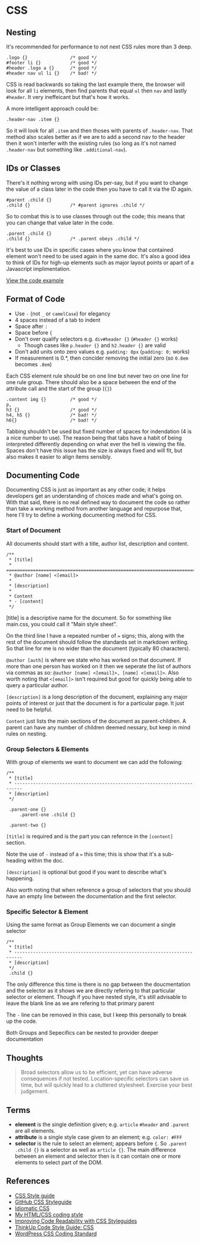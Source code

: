 CSS
================================================================================


Nesting
--------------------------------------------------------------------------------

It's recommended for performance to not next CSS rules more than 3 deep. 

    .logo {}                /* good */
    #footer li {}           /* good */
    #header .logo a {}      /* good */
    #header nav ul li {}    /* bad! */

CSS is read backwards so taking the last example there, the browser will look
for all `li` elements, then find parents that equal `ul` then `nav` and lastly
`#header`. It very ineffeicant but that's how it works.

A more intelligent approach could be:

    .header-nav .item {}

So it will look for all `.item` and then thoses with parents of `.header-nav`.
That method also scales better as if we are to add a second nav to the header
then it won't interfer with the existing rules (so long as it's not named
`.header-nav` but something like `.additional-nav`).


IDs or Classes
--------------------------------------------------------------------------------

There's it nothing wrong with using IDs per-say, but if you want to change the
value of a class later in the code then you have to call it via the ID again.

    #parent .child {}
    .child {}               /* #parent ignores .child */

So to combat this is to use classes through out the code; this means that you
can change that value later in the code.

    .parent .child {}
    .child {}               /* .parent obeys .child */

It's best to use IDs in specific cases where you know that contained element
won't need to be used again in the same doc. It's also a good idea to think of 
IDs for high-up elements such as major layout points or apart of a Javascript
implimentation.

[View the code example](http://codepen.io/anon/pen/nvAIJ)


Format of Code
--------------------------------------------------------------------------------

* Use `-` (not `_` or `camelCase`) for elegancy
* 4 spaces instead of a tab to indent
* Space after `:`
* Space before `{`
* Don't over qualify selectors e.g. `div#header {}` (`#header {}` works)
    * Though cases like `p.header {}` and `h2.header {}` are valid
* Don't add units onto zero values e.g. `padding: 0px` (`padding: 0;` works)
* If measurement is 0.*, then concider removing the initial zero (so `0.8em`
  becomes `.8em`)

Each CSS element rule should be on one line but never two on one line for one
rule group. There should also be a space between the end of the attribute call
and the start of the group (`{}`)

    .content img {}         /* good */
    p,
    h3 {}                   /* good */
    h4, h5 {}               /* bad! */
    h6{}                    /* bad! */
   
Tabbing shouldn't be used but fixed number of spaces for indendation (4 is a
nice number to use). The reason being that tabs have a habit of being
interpreted differently depending on what ever the hell is viewing the file.
Spaces don't have this issue has the size is always fixed and will fit, but
also makes it easier to align items sensibly.


Documenting Code
--------------------------------------------------------------------------------

Documenting CSS is just as important as any other code; it helps developers get
an understanding of choices made and what's going on. With that said, there is 
no real defined way to document the code so rather than take a working method
from another language and repurpose that, here I'll try to define a working
documenting method for CSS.


### Start of Document

All documents should start with a title, author list, description and content.

    /**
     * [title]
     * =========================================================================
     * @author [name] <[email]>
     *
     * [description]
     *
     * Content
     * - [content]
     */

[title] is a descriptive name for the document. So for something like main.css,
you could call it "Main style sheet".

On the third line I have a repeated number of `=` signs; this, along with the
rest of the document should follow the standards set in markdown writing. So
that line for me is no wider than the document (typically 80 characters).

`@author [auth]` is where we state who has worked on that document. If more than
one person has worked on it then we seperate the list of authors via commas as
so: `@author [name] <[email]>, [name] <[email]>`. Also worth noting that 
`<[email]>` isn't required but good for quickly being able to query a particular
author.

`[description]` is a long description of the document, explaining any major
points of interest or just that the document is for a particular page. It just
need to be helpful.

`Content` just lists the main sections of the document as parent-children. A
parent can have any number of children deemed nessary, but keep in mind rules on
nesting.


### Group Selectors & Elements

With group of elements we want to document we can add the following:


    /**
     * [title]
     * -------------------------------------------------------------------------
     * [description]
     */
     
     .parent-one {}
         .parent-one .child {}
     
     .parent-two {}     


`[title]` is required and is the part you can refernce in the `[content]`
section.

Note the use of `-` instead of a `=` this time; this is show that it's a sub-
heading within the doc.

`[description]` is optional but good if you want to describe what's happening.

Also worth noting that when reference a group of selectors that you should have
an empty line between the documentation and the first selector.


### Specific Selector & Element

Using the same format as Group Elements we can document a single selector


    /**
     * [title]
     * -------------------------------------------------------------------------
     * [description]
     */
     .child {}


The only difference this time is there is no gap between the doucmentation and
the selector as it shows we are directly refering to that particular selector
or element. Though if you have nested style, it's still advisable to leave the
blank line as we are refering to that primary parent

The `-` line can be removed in this case, but I keep this personally to break up
the code.

Both Groups and Sepecifics can be nested to provider deeper documentation



Thoughts
--------------------------------------------------------------------------------

> Broad selectors allow us to be efficient, yet can have adverse consequences if
  not tested. Location-specific selectors can save us time, but will quickly 
  lead to a cluttered stylesheet. Exercise your best judgement.


Terms
--------------------------------------------------------------------------------

- **element** is the single definition given; e.g. `article` `#header` and
              `.parent` are all elements.
- **attribute** is a single style case given to an element; e.g. `color: #FFF`
- **selector** is the rule to select an element; appears before `{`. So
               `.parent .child {}` is a selector as well as `article {}`. The
               main difference between an element and selector then is it can 
               contain one or more elements to select part of the DOM.


References
--------------------------------------------------------------------------------

* [CSS Style guide](http://css-tricks.com/css-style-guides/)
* [GitHub CSS Styleguide](https://github.com/styleguide/css)
* [Idiomatic CSS](https://github.com/necolas/idiomatic-css)
* [My HTML/CSS coding style](http://csswizardry.com/2012/04/my-html-css-coding-style/)
* [Improving Code Readability with CSS Styleguides](http://coding.smashingmagazine.com/2008/05/02/improving-code-readability-with-css-styleguides/)
* [ThinkUp Code Style Guide: CSS](https://github.com/ginatrapani/ThinkUp/wiki/Code-Style-Guide:-CSS)
* [WordPress CSS Coding Standard](http://make.wordpress.org/core/handbook/coding-standards/css/)